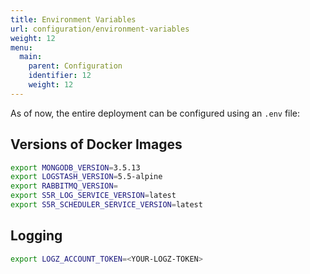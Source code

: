 ```yaml
---
title: Environment Variables
url: configuration/environment-variables
weight: 12
menu:
  main:
    parent: Configuration
    identifier: 12
    weight: 12
---
```


As of now, the entire deployment can be configured using an `.env` file:

## Versions of Docker Images

```sh
export MONGODB_VERSION=3.5.13
export LOGSTASH_VERSION=5.5-alpine
export RABBITMQ_VERSION=
export S5R_LOG_SERVICE_VERSION=latest
export S5R_SCHEDULER_SERVICE_VERSION=latest
```

## Logging
```sh
export LOGZ_ACCOUNT_TOKEN=<YOUR-LOGZ-TOKEN>
```
